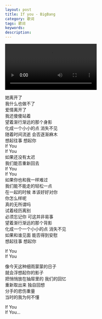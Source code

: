 ```yaml
---
layout: post
title: If you - BigBang
category: 歌词
tags: 歌词
keywords:
description:
---
```

 <video controls="controls" preload="preload">
		  <source src="http://7xkxii.com1.z0.glb.clouddn.com/20151225ifyou30.mp4" type="video/mp4">
			Your browser does not support the video.
 </video>
 
她离开了  
我什么也做不了  
爱情离开了  
我还傻傻站着  
望着渐行渐远的那个身影  
化成一个小小的点 消失不见  
随着时间流逝 会否逐渐麻木  
想起往事  想起你  
If You   
If You  
如果还没有太迟  
我们能否重新回去  
If You  
If You  
如果你也和我一样难过  
我们能不能走的轻松一点  
在一起的时候 本该好好对你  
你怎么样呢  
真的无所谓吗  
试着经历离别  
必须忘记你 可这并非易事  
望着渐行渐远的那个背影  
化成一个一个小小的点 消失不见  
如果和谁见面 能否得到安慰  
想起往事 想起你  

If You  
If You   

像今天这种细雨蒙蒙的日子  
就会浮想起你的影子  
把悄悄放在抽屉里的 我们的回忆  
重新取出来 独自回想  
分手的悲伤重量  
当时的我为何不懂  

If You  
If You...









 
